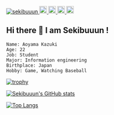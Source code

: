 <p align="left">
  <a href="https://github.com/sekibuuun/sekibuuun/">
    <img src="https://komarev.com/ghpvc/?username=sekibuuun" alt="sekibuuun" />
  </a>
  <a href="http://twitter.com/Sekibuuun7466">
    <img height="20" src="https://img.shields.io/twitter/follow/Sekibuuun7466?label=Twitter&logo=twitter&style=flat" />
  </a>
  <a href="https://github.com/sekibuuun">
    <img height="20" src="https://img.shields.io/github/followers/sekibuuun?label=follow&logo=github&style=flat" />
  </a>
  <a href="http://qiita.com/Sekibuuun">
    <img height="20" src="https://qiita-badge.apiapi.app/s/Sekibuuun/posts.svg" />
  </a>
  <//qiita.com/Sekibuuun">
    <img height="20" src="https://qiita-badge.apiapi.app/s/Sekibuuun/contributions.svg" />
  </a>
</p>

## Hi there 👋 I am Sekibuuun !
```
Name: Aoyama Kazuki
Age: 22
Job: Student
Major: Information engineering
Birthplace: Japan
Hobby: Game, Watching Baseball
```

[![trophy](https://github-profile-trophy.vercel.app/?username=sekibuuun)](https://github.com/sekibuuun/github-profile-trophy)

[![Sekibuuun's GitHub stats](https://github-readme-stats.vercel.app/api?username=sekibuuun&show_icons=true)](https://github.com/sekibuuun/github-readme-stats)

[![Top Langs](https://github-readme-stats.vercel.app/api/top-langs/?username=sekibuuun&layout=compact)](https://github.com/sekibuuun/github-readme-stats)
<!--
**sekibuuun/sekibuuun** is a ✨ _special_ ✨ repository because its `README.md` (this file) appears on your GitHub profile.

Here are some ideas to get you started:

- 🔭 I’m currently working on ...
- 🌱 I’m currently learning ...
- 👯 I’m looking to collaborate on ...
- 🤔 I’m looking for help with ...
- 💬 Ask me about ...
- 📫 How to reach me: ...
- 😄 Pronouns: ...
- ⚡ Fun fact: ...
-->
